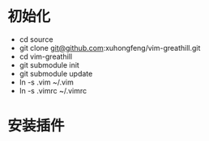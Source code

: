 
# 初始化
 * cd source
 * git clone git@github.com:xuhongfeng/vim-greathill.git
 * cd vim-greathill
 * git submodule init
 * git submodule update
 * ln -s .vim ~/.vim
 * ln -s .vimrc ~/.vimrc

# 安装插件
